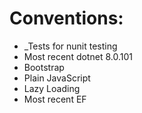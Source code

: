 # Conventions:
- _Tests for nunit testing
- Most recent dotnet 8.0.101
- Bootstrap
- Plain JavaScript
- Lazy Loading
- Most recent EF